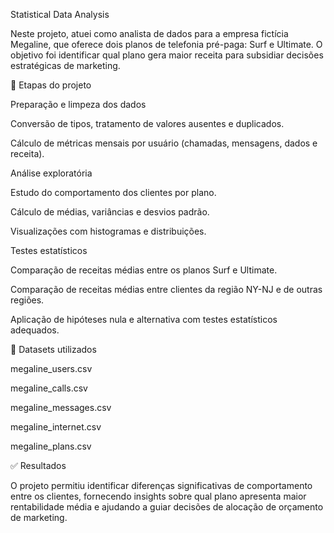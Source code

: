 Statistical Data Analysis

Neste projeto, atuei como analista de dados para a empresa fictícia Megaline, que oferece dois planos de telefonia pré-paga: Surf e Ultimate. O objetivo foi identificar qual plano gera maior receita para subsidiar decisões estratégicas de marketing.

🔹 Etapas do projeto

Preparação e limpeza dos dados

Conversão de tipos, tratamento de valores ausentes e duplicados.

Cálculo de métricas mensais por usuário (chamadas, mensagens, dados e receita).

Análise exploratória

Estudo do comportamento dos clientes por plano.

Cálculo de médias, variâncias e desvios padrão.

Visualizações com histogramas e distribuições.

Testes estatísticos

Comparação de receitas médias entre os planos Surf e Ultimate.

Comparação de receitas médias entre clientes da região NY-NJ e de outras regiões.

Aplicação de hipóteses nula e alternativa com testes estatísticos adequados.

📂 Datasets utilizados

megaline_users.csv

megaline_calls.csv

megaline_messages.csv

megaline_internet.csv

megaline_plans.csv

✅ Resultados

O projeto permitiu identificar diferenças significativas de comportamento entre os clientes, fornecendo insights sobre qual plano apresenta maior rentabilidade média e ajudando a guiar decisões de alocação de orçamento de marketing.
